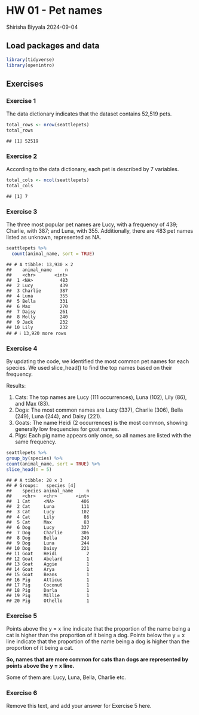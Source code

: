 HW 01 - Pet names
================
Shirisha Biyyala
2024-09-04

## Load packages and data

``` r
library(tidyverse)
library(openintro)
```

## Exercises

### Exercise 1

The data dictionary indicates that the dataset contains 52,519 pets.

``` r
total_rows <- nrow(seattlepets)
total_rows
```

    ## [1] 52519

### Exercise 2

According to the data dictionary, each pet is described by 7 variables.

``` r
total_cols <- ncol(seattlepets)
total_cols
```

    ## [1] 7

### Exercise 3

The three most popular pet names are Lucy, with a frequency of 439;
Charlie, with 387; and Luna, with 355. Additionally, there are 483 pet
names listed as unknown, represented as NA.

``` r
seattlepets %>%
  count(animal_name, sort = TRUE)
```

    ## # A tibble: 13,930 × 2
    ##    animal_name     n
    ##    <chr>       <int>
    ##  1 <NA>          483
    ##  2 Lucy          439
    ##  3 Charlie       387
    ##  4 Luna          355
    ##  5 Bella         331
    ##  6 Max           270
    ##  7 Daisy         261
    ##  8 Molly         240
    ##  9 Jack          232
    ## 10 Lily          232
    ## # ℹ 13,920 more rows

### Exercise 4

By updating the code, we identified the most common pet names for each
species. We used slice_head() to find the top names based on their
frequency.

Results:

1.  Cats: The top names are Lucy (111 occurrences), Luna (102), Lily
    (86), and Max (83).
2.  Dogs: The most common names are Lucy (337), Charlie (306), Bella
    (249), Luna (244), and Daisy (221).
3.  Goats: The name Heidi (2 occurrences) is the most common, showing
    generally low frequencies for goat names.
4.  Pigs: Each pig name appears only once, so all names are listed with
    the same frequency.

``` r
seattlepets %>%
group_by(species) %>%
count(animal_name, sort = TRUE) %>%
slice_head(n = 5)
```

    ## # A tibble: 20 × 3
    ## # Groups:   species [4]
    ##    species animal_name     n
    ##    <chr>   <chr>       <int>
    ##  1 Cat     <NA>          406
    ##  2 Cat     Luna          111
    ##  3 Cat     Lucy          102
    ##  4 Cat     Lily           86
    ##  5 Cat     Max            83
    ##  6 Dog     Lucy          337
    ##  7 Dog     Charlie       306
    ##  8 Dog     Bella         249
    ##  9 Dog     Luna          244
    ## 10 Dog     Daisy         221
    ## 11 Goat    Heidi           2
    ## 12 Goat    Abelard         1
    ## 13 Goat    Aggie           1
    ## 14 Goat    Arya            1
    ## 15 Goat    Beans           1
    ## 16 Pig     Atticus         1
    ## 17 Pig     Coconut         1
    ## 18 Pig     Darla           1
    ## 19 Pig     Millie          1
    ## 20 Pig     Othello         1

### Exercise 5

Points above the y = x line indicate that the proportion of the name
being a cat is higher than the proportion of it being a dog. Points
below the y = x line indicate that the proportion of the name being a
dog is higher than the proportion of it being a cat.

<b>So, names that are more common for cats than dogs are represented by
points above the y = x line.</b>

Some of them are: Lucy, Luna, Bella, Charlie etc.

### Exercise 6

Remove this text, and add your answer for Exercise 5 here.
